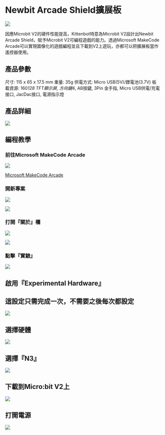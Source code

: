 # Newbit Arcade Shield擴展板

![](./images/newbit.png)

因應Microbit V2的硬件性能提高，Kittenbot特意為Microbit V2設計出Newbit Arcade Shield，賦予Microbit V2可編程遊戲的能力。透過Microsoft MakeCode Arcade可以實現圖像化的遊戲編程並且下載到V2上遊玩，亦都可以把擴展板當作遙控器使用。

## 產品參數

尺寸: 115 x 65 x 17.5 mm
重量: 35g
供電方式: Micro USB(5V)/鋰電池(3.7V)
板載資源: 160*128 TFT顯示屏, 方向鍵*4, AB按鍵, 3Pin 金手指, Micro USB供電/充電接口, JacDac接口, 電源指示燈

## 產品詳細

![](./images/detail.png)

## 編程教學

### 前往Microsoft MakeCode Arcade

![](./images/arcade0.png)

[Microsoft MakeCode Arcade](https://arcade.makecode.com/)

### 開新專案

![](./images/arcade1.png)

![](./images/arcade2.png)

### 打開『關於』欄

![](./images/arcade3.png)

![](./images/arcade4.png)

### 點擊『實驗』

![](./images/arcade5.png)

## 啟用『Experimental Hardware』
## 這設定只需完成一次，不需要之後每次都設定

![](./images/arcade6.png)

## 選擇硬體

![](./images/arcade7.png)

## 選擇『N3』

![](./images/arcade8.png)

## 下載到Micro:bit V2上

![](./images/arcade9.png)

## 打開電源

![](./images/power.png)
